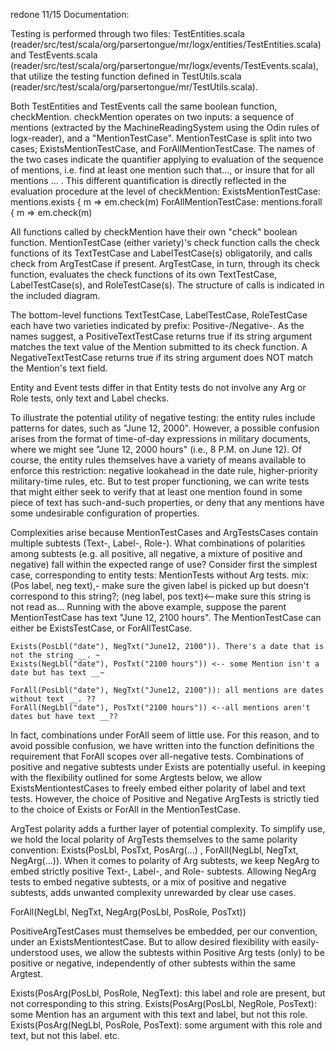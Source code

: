 redone 11/15
Documentation:

Testing is performed through two files:
	TestEntities.scala  (reader/src/test/scala/org/parsertongue/mr/logx/entities/TestEntities.scala) 
and TestEvents.scala (reader/src/test/scala/org/parsertongue/mr/logx/events/TestEvents.scala), 
that utilize the testing function defined in TestUtils.scala (reader/src/test/scala/org/parsertongue/mr/TestUtils.scala).

Both TestEntities and TestEvents call the same boolean function, checkMention.
checkMention operates on two inputs: a sequence of mentions (extracted by the MachineReadingSystem using the Odin rules of logx-reader), and a "MentionTestCase".
MentionTestCase is split into two cases; ExistsMentionTestCase, and ForAllMentionTestCase. The names of the two cases indicate the quantifier applying to evaluation of the sequence of mentions, i.e. find at least one mention such that..., or insure that for all mentions ... .
This different quantification is directly reflected in the evaluation procedure at the level of checkMention:
ExistsMentionTestCase:	mentions.exists { m => em.check(m)
ForAllMentionTestCase:	mentions.forall { m => em.check(m)

All functions called by checkMention have their own "check" boolean function.
MentionTestCase (either variety)'s check function calls the check functions of its TextTestCase and LabelTestCase(s) obligatorily, and calls check from ArgTestCase if present.
ArgTestCase, in turn, through its check function, evaluates the check functions of its own TextTestCase, LabelTestCase(s), and RoleTestCase(s). The structure of calls is indicated in the included diagram.

The bottom-level functions TextTestCase, LabelTestCase, RoleTestCase each have two varieties indicated by prefix: Positive-/Negative-. As the names suggest, a PositiveTextTestCase returns true if its string argument matches the text value of the Mention submitted to its check function. A NegativeTextTestCase returns true if its string argument does NOT match the Mention's text field.

Entity and Event tests differ in that Entity tests do not involve any Arg or Role tests, only text and Label checks.

To illustrate the potential utility of negative testing: the entity rules include patterns for dates, such as "June 12, 2000". However, a possible confusion arises from the format of time-of-day expressions in military documents, where we might see "June 12, 2000 hours" (i.e., 8 P.M. on June 12). Of course, the entity rules themselves have a variety of means available to enforce this restriction: negative lookahead in the date rule, higher-priority military-time rules, etc. But to test proper functioning, we can write tests that might either seek to verify that at least one mention found in some piece of text has such-and-such properties, or deny that any mentions have some undesirable configuration of properties.

Complexities arise because MentionTestCases and ArgTestsCases contain multiple subtests (Text-, Label-, Role-). What combinations of polarities among subtests (e.g. all positive, all negative, a mixture of positive and negative) fall within the expected range of use?
Consider first the simplest case, corresponding to entity tests: MentionTests without Arg tests. 
mix: 
(Pos label, neg text),- make sure the given label is picked up but doesn't correspond to this string?; 
(neg label, pos text)<--make sure this string is not read as... 
Running with the above example, suppose the parent MentionTestCase has text "June 12, 2100 hours". The MentionTestCase can either be ExistsTestCase, or ForAllTestCase.

    Exists(PosLbl("date"), NegTxt("June12, 2100")). There's a date that is not the string __. ~
    Exists(NegLbl("date"), PosTxt("2100 hours")) <-- some Mention isn't a date but has text __~

    ForAll(PosLbl("date"), NegTxt("June12, 2100")): all mentions are dates without text __. ??
    ForAll(NegLbl("date"), PosTxt("2100 hours")) <--all mentions aren't dates but have text __??

In fact, combinations under ForAll seem of little use. For this reason, and to avoid possible confusion, we have written into the function definitions the requirement that ForAll scopes over all-negative tests. 
Combinations of positive and negative subtests under Exists are potentially useful. in keeping with the flexibility outlined for some Argtests below, we allow ExistsMentiontestCases to freely embed either polarity of label and text tests. However, the choice of Positive and Negative ArgTests is strictly tied to the choice of Exists or ForAll in the MentionTestCase.

ArgTest polarity adds a further layer of potential complexity. To simplify use, we hold the local polarity of ArgTests themselves to the same polarity convention: Exists(PosLbl, PosTxt, PosArg(...) , ForAll(NegLbl, NegTxt, NegArg(...)).
When it comes to polarity of Arg subtests, we keep NegArg to embed strictly positive Text-, Label-, and Role- subtests. Allowing NegArg tests to embed negative subtests, or a mix of positive and negative subtests, adds unwanted complexity unrewarded by clear use cases.

ForAll(NegLbl, NegTxt, NegArg(PosLbl, PosRole, PosTxt))

PositiveArgTestCases must themselves be embedded, per our convention, under an ExistsMentiontestCase. But to allow desired flexibility with easily-understood uses, we allow the subtests within Positive Arg tests (only) to be positive or negative, independently of other subtests within the same Argtest.

Exists(PosArg(PosLbl, PosRole, NegText): this label and role are present, but not corresponding to this string.
Exists(PosArg(PosLbl, NegRole, PosText): some Mention has an argument with this text and label, but not this role.
Exists(PosArg(NegLbl, PosRole, PosText): some argument with this role and text, but not this label.
etc.

